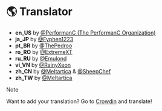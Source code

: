 # 🌎 Translator

- **en_US** by [@PerformanC (The PerformanC Organization)](https://github.com/PerformanC)
- **ja_JP** by [@Fyphen1223](https://github.com/Fyphen1223)
- **pt_BR** by [@ThePedroo](https://github.com/ThePedroo)
- **ro_RO** by [@ExtremeXT](https://github.com/ExtremeXT)
- **ru_RU** by [@Emulond](https://github.com/Emulond)
- **vi_VN** by [@RainyXeon](https://github.com/RainyXeon)
- **zh_CN** by [@Meltartica](https://github.com/Meltartica) & [@SheepChef](https://github.com/SheepChef)
- **zh_TW** by [@Meltartica](https://github.com/Meltartica)

> [!NOTE]
> Want to add your translation? Go to [Crowdin](https://crowdin.com/project/rezygisk) and translate!
